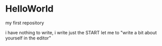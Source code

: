 # HelloWorld
my first repository

i have nothing to write, i write just the START let me to "write a bit about yourself in the editor"
